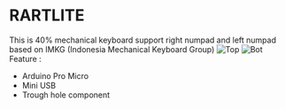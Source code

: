 # RARTLITE
This is 40% mechanical keyboard support right numpad and left numpad based on IMKG (Indonesia Mechanical Keyboard Group)
![Top](https://user-images.githubusercontent.com/30220306/107148534-4212e200-6986-11eb-824d-dd7fbe10d333.png)
![Bot](https://user-images.githubusercontent.com/30220306/107148535-44753c00-6986-11eb-8cfa-382bd5388a1e.png)
Feature :
* Arduino Pro Micro
* Mini USB
* Trough hole component
